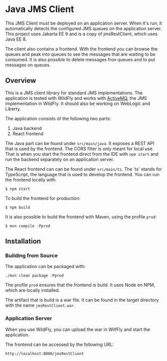 # Java JMS Client

This JMS Client must be deployed on an application server. When it's run, it automatically detects the configured JMS queues on the application server.
This project uses Jakarta EE 9 and is a copy of jmsRestClient, which uses Java EE 8.

The client also contains a frontend. With the frontend you can browse the queues and peak into queues to see the messages that are waiting to be consumed.
It is also possible to delete messages fron queues and to put messages on queues.

## Overview
This is a JMS client library for standard JMS implementations. The application is tested with WildFly and works with [ActiveMQ](https://activemq.apache.org/),
the JMS implementation in WildFly. It should also be working on WebLogic and Liberty.

The application consists of the following two parts:
1. Java backend
2. React frontend

The Java part can be found under `src/main/java`. It exposes a REST API that is used by the frontend.
The CORS filter is only meant for local use.
That is when you start the frontend direct from the IDE with `npm start` and run the backend separately on an application server.

The React frontend can can be found under `src/main/ts`. The 'ts' stands for TypeScript, the language that is used to develop the frontend.
You can run the frontend locally with:

    $ npm start

To build the frontend for production:

    $ npm build

It is also possible to build the frontend with Maven, using the profile `prod`:

    $ mvn compile -Pprod

## Installation

### Building from Source
The application can be packaged with:

    ./mvn clean package -Pprod

The profile `prod` ensures that the frontend is build. It uses Node en NPM, which are locally installed.

The artifact that is build is a war file. It can be found in the target directory with the name `jmsRestClient.war`.

### Application Server
When you use WildFly, you can upload the war in WilfFly and start the application.

The frontend can be accessed by the following URL:

    http://localhost:8080/jmsRestClient
